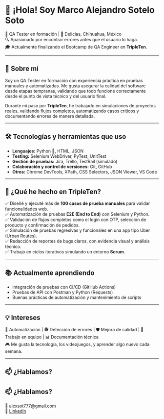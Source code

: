# 👋 ¡Hola! Soy Marco Alejandro Sotelo Soto

🎯 QA Tester en formación | 📍 Delicias, Chihuahua, México  
🔍 Apasionado por encontrar errores antes que el usuario lo haga.  
🎓 Actualmente finalizando el Bootcamp de QA Engineer en **TripleTen**.

---

## 🧪 Sobre mí

Soy un QA Tester en formación con experiencia práctica en pruebas manuales y automatizadas. Me gusta asegurar la calidad del software desde etapas tempranas, validando que todo funcione correctamente desde el punto de vista técnico y del usuario final.

Durante mi paso por **TripleTen**, he trabajado en simulaciones de proyectos reales, validando flujos completos, automatizando casos críticos y documentando errores de manera detallada.

---

## 🛠️ Tecnologías y herramientas que uso

- **Lenguajes:** Python 🐍, HTML, JSON  
- **Testing:** Selenium WebDriver, PyTest, UnitTest  
- **Gestión de pruebas:** Jira, Trello, TestRail (simulado)  
- **Colaboración y control de versiones:** Git, GitHub  
- **Otros:** Chrome DevTools, XPath, CSS Selectors, JSON Viewer, VS Code

---

## 🔄 ¿Qué he hecho en TripleTen?

✅ Diseñé y ejecuté más de **100 casos de prueba manuales** para validar funcionalidades web.  
✅ Automatización de pruebas **E2E (End to End)** con Selenium y Python.  
✅ Validación de flujos completos como el login con OTP, selección de producto y confirmación de pedidos.  
✅ Simulación de pruebas regresivas y funcionales en una app tipo Uber (Urban Routes).  
✅ Redacción de reportes de bugs claros, con evidencia visual y análisis técnico.  
✅ Trabajo en ciclos iterativos simulando un entorno **Scrum**.

---

## 📚 Actualmente aprendiendo

- Integración de pruebas con CI/CD (GitHub Actions)
- Pruebas de API con Postman y Python (Requests)
- Buenas prácticas de automatización y mantenimiento de scripts

---

## 💡 Intereses

🧠 Automatización | 🕵️ Detección de errores | 🛡️ Mejora de calidad | 👥 Trabajo en equipo | 📊 Documentación técnica  
🎮 Me gusta la tecnología, los videojuegos, y aprender algo nuevo cada semana.

---

## 📫 ¿Hablamos?


## 📫 ¿Hablamos?

📧 alexsot777@gmail.com  
💼 [LinkedIn](https://www.linkedin.com/in/tu-linkedin-aquí)  
